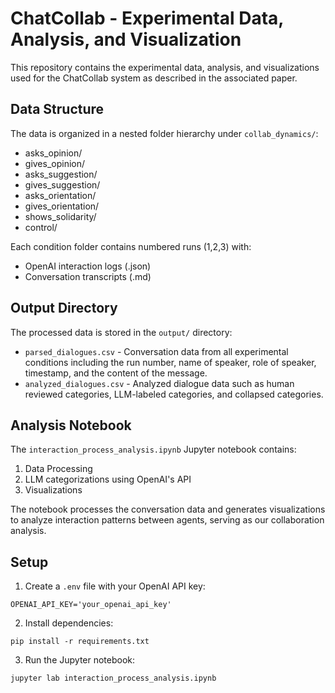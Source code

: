 # ChatCollab - Experimental Data, Analysis, and Visualization

This repository contains the experimental data, analysis, and visualizations used for the ChatCollab system as described in the associated paper.

## Data Structure

The data is organized in a nested folder hierarchy under `collab_dynamics/`:

- asks_opinion/
- gives_opinion/ 
- asks_suggestion/
- gives_suggestion/
- asks_orientation/
- gives_orientation/
- shows_solidarity/
- control/

Each condition folder contains numbered runs (1,2,3) with:
- OpenAI interaction logs (.json)
- Conversation transcripts (.md)

## Output Directory

The processed data is stored in the `output/` directory:

- `parsed_dialogues.csv` - Conversation data from all experimental conditions including the run number, name of speaker, role of speaker, timestamp, and the content of the message.
- `analyzed_dialogues.csv` - Analyzed dialogue data such as human reviewed categories, LLM-labeled categories, and collapsed categories.

## Analysis Notebook

The `interaction_process_analysis.ipynb` Jupyter notebook contains:

1. Data Processing
2. LLM categorizations using OpenAI's API
3. Visualizations

The notebook processes the conversation data and generates visualizations to analyze interaction patterns between agents, serving as our collaboration analysis.

## Setup

1. Create a `.env` file with your OpenAI API key:
```
OPENAI_API_KEY='your_openai_api_key'
```
2. Install dependencies:
```
pip install -r requirements.txt
```
3. Run the Jupyter notebook:
```
jupyter lab interaction_process_analysis.ipynb
```
